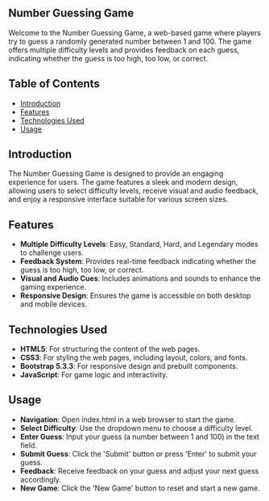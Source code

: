 ## Number Guessing Game

Welcome to the Number Guessing Game, a web-based game where players try to guess a randomly generated number between 1 and 100. The game offers multiple difficulty levels and provides feedback on each guess, indicating whether the guess is too high, too low, or correct.

## Table of Contents
- [Introduction](#introduction)
- [Features](#features)
- [Technologies Used](#technologies-used)
- [Usage](#usage)
  
## Introduction
The Number Guessing Game is designed to provide an engaging experience for users. The game features a sleek and modern design, allowing users to select difficulty levels, receive visual and audio feedback, and enjoy a responsive interface suitable for various screen sizes.

## Features
- **Multiple Difficulty Levels**: Easy, Standard, Hard, and Legendary modes to challenge users.
- **Feedback System**: Provides real-time feedback indicating whether the guess is too high, too low, or correct.
- **Visual and Audio Cues**: Includes animations and sounds to enhance the gaming experience.
- **Responsive Design**: Ensures the game is accessible on both desktop and mobile devices.

## Technologies Used
- **HTML5**: For structuring the content of the web pages.
- **CSS3**: For styling the web pages, including layout, colors, and fonts.
- **Bootstrap 5.3.3**: For responsive design and prebuilt components.
- **JavaScript**: For game logic and interactivity.

## Usage
- **Navigation**: Open index.html in a web browser to start the game.
- **Select Difficulty**: Use the dropdown menu to choose a difficulty level.
- **Enter Guess**: Input your guess (a number between 1 and 100) in the text field.
- **Submit Guess**: Click the 'Submit' button or press 'Enter' to submit your guess.
- **Feedback**: Receive feedback on your guess and adjust your next guess accordingly.
- **New Game**: Click the 'New Game' button to reset and start a new game.
